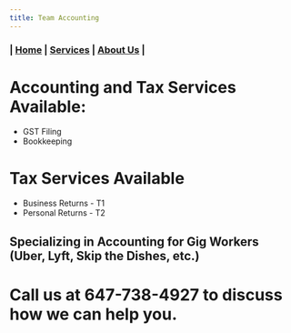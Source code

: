 ```yaml
---
title: Team Accounting
---
```


### | [Home](/) | [Services](/) | [About Us](/about.html) |

# Accounting and Tax Services Available:
-  GST Filing
-  Bookkeeping

# Tax Services Available
-  Business Returns - T1
-  Personal Returns - T2

## Specializing in Accounting for Gig Workers (Uber, Lyft, Skip the Dishes, etc.)

# Call us at 647-738-4927 to discuss how we can help you.
